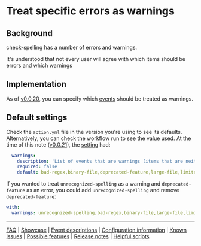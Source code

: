 # Treat specific errors as warnings

## Background
check-spelling has a number of errors and warnings.

It's understood that not every user will agree with which items should be errors and which warnings

## Implementation

As of [v0.0.20](https://github.com/check-spelling/check-spelling/releases/tag/v0.0.20),
you can specify which [events](Event-descriptions.md) should be treated as warnings.

## Default settings

Check the `action.yml` file in the version you're using to see its defaults.
Alternatively, you can check the workflow run to see the value used.
At the time of this note ([v0.0.21](https://github.com/check-spelling/check-spelling/releases/tag/v0.0.21)),
the [setting](https://raw.githubusercontent.com/check-spelling/check-spelling/d7cd2973c513e84354f9d6cf50a6417a628a78ce/action.yml#L210-L213) had:

```yaml
  warnings:
    description: 'List of events that are warnings (items that are neither warnings nor notices will result in an :x:)'
    required: false
    default: bad-regex,binary-file,deprecated-feature,large-file,limited-references,no-newline-at-eof,noisy-file,non-alpha-in-dictionary,unexpected-line-ending,whitespace-in-dictionary,minified-file,unsupported-configuration
```

If you wanted to treat `unrecognized-spelling` as a warning and `deprecated-feature` as an error, you could add `unrecognized-spelling` and remove `deprecated-feature`:

```yaml
with:
  warnings: unrecognized-spelling,bad-regex,binary-file,large-file,limited-references,no-newline-at-eof,noisy-file,non-alpha-in-dictionary,unexpected-line-ending,whitespace-in-dictionary,minified-file,unsupported-configuration
```

---
[FAQ](FAQ.md) | [Showcase](Showcase.md) | [Event descriptions](Event-descriptions.md) | [Configuration information](Configuration-information.md) | [Known Issues](Known-Issues.md) | [Possible features](Possible-features.md) | [Release notes](Release-notes.md) | [Helpful scripts](Helpful-scripts.md)
